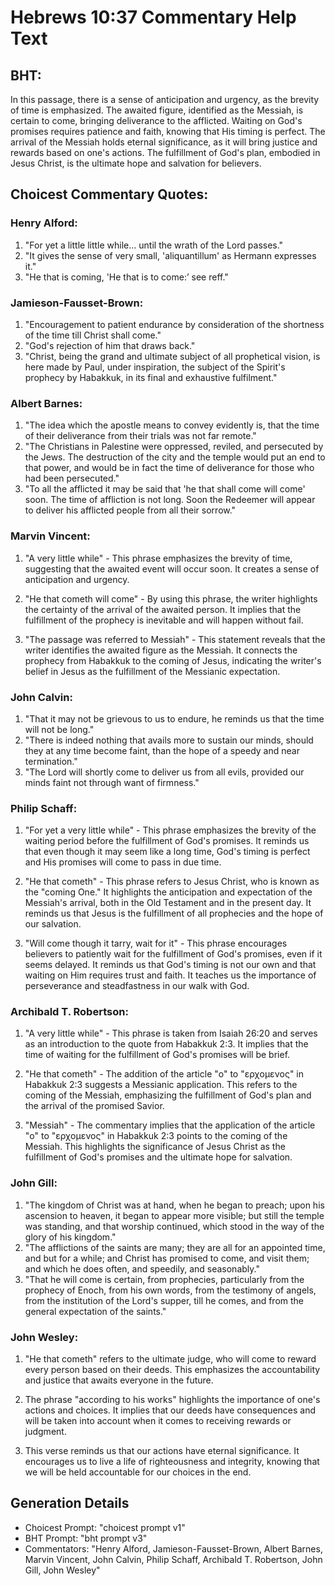 # Hebrews 10:37 Commentary Help Text

## BHT:
In this passage, there is a sense of anticipation and urgency, as the brevity of time is emphasized. The awaited figure, identified as the Messiah, is certain to come, bringing deliverance to the afflicted. Waiting on God's promises requires patience and faith, knowing that His timing is perfect. The arrival of the Messiah holds eternal significance, as it will bring justice and rewards based on one's actions. The fulfillment of God's plan, embodied in Jesus Christ, is the ultimate hope and salvation for believers.

## Choicest Commentary Quotes:
### Henry Alford:
1. "For yet a little little while... until the wrath of the Lord passes." 
2. "It gives the sense of very small, 'aliquantillum' as Hermann expresses it." 
3. "He that is coming, 'He that is to come:’ see reff."

### Jamieson-Fausset-Brown:
1. "Encouragement to patient endurance by consideration of the shortness of the time till Christ shall come."
2. "God's rejection of him that draws back."
3. "Christ, being the grand and ultimate subject of all prophetical vision, is here made by Paul, under inspiration, the subject of the Spirit's prophecy by Habakkuk, in its final and exhaustive fulfilment."

### Albert Barnes:
1. "The idea which the apostle means to convey evidently is, that the time of their deliverance from their trials was not far remote."
2. "The Christians in Palestine were oppressed, reviled, and persecuted by the Jews. The destruction of the city and the temple would put an end to that power, and would be in fact the time of deliverance for those who had been persecuted."
3. "To all the afflicted it may be said that 'he that shall come will come' soon. The time of affliction is not long. Soon the Redeemer will appear to deliver his afflicted people from all their sorrow."

### Marvin Vincent:
1. "A very little while" - This phrase emphasizes the brevity of time, suggesting that the awaited event will occur soon. It creates a sense of anticipation and urgency. 

2. "He that cometh will come" - By using this phrase, the writer highlights the certainty of the arrival of the awaited person. It implies that the fulfillment of the prophecy is inevitable and will happen without fail. 

3. "The passage was referred to Messiah" - This statement reveals that the writer identifies the awaited figure as the Messiah. It connects the prophecy from Habakkuk to the coming of Jesus, indicating the writer's belief in Jesus as the fulfillment of the Messianic expectation.

### John Calvin:
1. "That it may not be grievous to us to endure, he reminds us that the time will not be long."
2. "There is indeed nothing that avails more to sustain our minds, should they at any time become faint, than the hope of a speedy and near termination."
3. "The Lord will shortly come to deliver us from all evils, provided our minds faint not through want of firmness."

### Philip Schaff:
1. "For yet a very little while" - This phrase emphasizes the brevity of the waiting period before the fulfillment of God's promises. It reminds us that even though it may seem like a long time, God's timing is perfect and His promises will come to pass in due time.

2. "He that cometh" - This phrase refers to Jesus Christ, who is known as the "coming One." It highlights the anticipation and expectation of the Messiah's arrival, both in the Old Testament and in the present day. It reminds us that Jesus is the fulfillment of all prophecies and the hope of our salvation.

3. "Will come though it tarry, wait for it" - This phrase encourages believers to patiently wait for the fulfillment of God's promises, even if it seems delayed. It reminds us that God's timing is not our own and that waiting on Him requires trust and faith. It teaches us the importance of perseverance and steadfastness in our walk with God.

### Archibald T. Robertson:
1. "A very little while" - This phrase is taken from Isaiah 26:20 and serves as an introduction to the quote from Habakkuk 2:3. It implies that the time of waiting for the fulfillment of God's promises will be brief.

2. "He that cometh" - The addition of the article "ο" to "ερχομενος" in Habakkuk 2:3 suggests a Messianic application. This refers to the coming of the Messiah, emphasizing the fulfillment of God's plan and the arrival of the promised Savior.

3. "Messiah" - The commentary implies that the application of the article "ο" to "ερχομενος" in Habakkuk 2:3 points to the coming of the Messiah. This highlights the significance of Jesus Christ as the fulfillment of God's promises and the ultimate hope for salvation.

### John Gill:
1. "The kingdom of Christ was at hand, when he began to preach; upon his ascension to heaven, it began to appear more visible; but still the temple was standing, and that worship continued, which stood in the way of the glory of his kingdom."
2. "The afflictions of the saints are many; they are all for an appointed time, and but for a while; and Christ has promised to come, and visit them; and which he does often, and speedily, and seasonably."
3. "That he will come is certain, from prophecies, particularly from the prophecy of Enoch, from his own words, from the testimony of angels, from the institution of the Lord's supper, till he comes, and from the general expectation of the saints."

### John Wesley:
1. "He that cometh" refers to the ultimate judge, who will come to reward every person based on their deeds. This emphasizes the accountability and justice that awaits everyone in the future.

2. The phrase "according to his works" highlights the importance of one's actions and choices. It implies that our deeds have consequences and will be taken into account when it comes to receiving rewards or judgment.

3. This verse reminds us that our actions have eternal significance. It encourages us to live a life of righteousness and integrity, knowing that we will be held accountable for our choices in the end.


## Generation Details
- Choicest Prompt: "choicest prompt v1"
- BHT Prompt: "bht prompt v3"
- Commentators: "Henry Alford, Jamieson-Fausset-Brown, Albert Barnes, Marvin Vincent, John Calvin, Philip Schaff, Archibald T. Robertson, John Gill, John Wesley"
